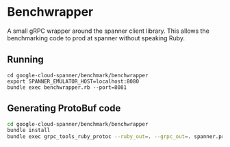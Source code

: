 # Benchwrapper

A small gRPC wrapper around the spanner client library. This allows the
benchmarking code to prod at spanner without speaking Ruby.

## Running

```
cd google-cloud-spanner/benchmark/benchwrapper
export SPANNER_EMULATOR_HOST=localhost:8080
bundle exec benchwrapper.rb --port=8081
```

## Generating ProtoBuf code

```bash
cd google-cloud-spanner/benchmark/benchwrapper
bundle install
bundle exec grpc_tools_ruby_protoc --ruby_out=. --grpc_out=. spanner.proto
```
